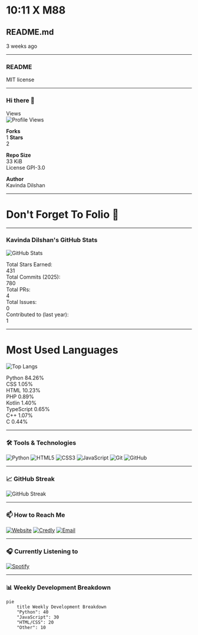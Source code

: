 # 10:11 X M88

## README.md
3 weeks ago

---

### README
MIT license

---

### Hi there 👋
Views  
![Profile Views](https://komarev.com/ghpvc/?username=kavindadilshan&color=blue)  

**Forks**  
1 **Stars**  
2  

**Repo Size**  
33 KiB  
License GPI-3.0  

**Author**  
Kavinda Dilshan  

---

# Don't Forget To Folio 🌟

---

### Kavinda Dilshan's GitHub Stats
![GitHub Stats](https://github-readme-stats.vercel.app/api?username=kavindadilshan&show_icons=true&theme=radical)

Total Stars Earned:  
431  
Total Commits (2025):  
780  
Total PRs:  
4  
Total Issues:  
0  
Contributed to (last year):  
1  

---

# Most Used Languages
![Top Langs](https://github-readme-stats.vercel.app/api/top-langs/?username=kavindadilshan&layout=compact&theme=radical)

Python 84.26%  
CSS 1.05%  
HTML 10.23%  
PHP 0.89%  
Kotlin 1.40%  
TypeScript 0.65%  
C++ 1.07%  
C 0.44%  

---

### 🛠️ Tools & Technologies
![Python](https://img.shields.io/badge/-Python-3776AB?logo=python&logoColor=white)
![HTML5](https://img.shields.io/badge/-HTML5-E34F26?logo=html5&logoColor=white)
![CSS3](https://img.shields.io/badge/-CSS3-1572B6?logo=css3&logoColor=white)
![JavaScript](https://img.shields.io/badge/-JavaScript-F7DF1E?logo=javascript&logoColor=black)
![Git](https://img.shields.io/badge/-Git-F05032?logo=git&logoColor=white)
![GitHub](https://img.shields.io/badge/-GitHub-181717?logo=github&logoColor=white)

---

### 📈 GitHub Streak
![GitHub Streak](https://github-readme-streak-stats.herokuapp.com/?user=kavindadilshan&theme=radical)

---

### 📫 How to Reach Me
[![Website](https://img.shields.io/badge/-Website-4285F4?logo=google-chrome&logoColor=white)](https://www.hopp.bio/kavinda-dilshanweb)
[![Credly](https://img.shields.io/badge/-Credly-FF6B6B?logo=credly&logoColor=white)](https://www.credly.com/users/kavinda-dilshan.7950f847)
[![Email](https://img.shields.io/badge/-Email-D14836?logo=gmail&logoColor=white)](mailto:youremail@example.com)

---

### 🎧 Currently Listening to
[![Spotify](https://spotify-readme.vercel.app/api/spotify)](https://open.spotify.com/user/yourspotifyid)

---

### 📊 Weekly Development Breakdown
```mermaid
pie
    title Weekly Development Breakdown
    "Python": 40
    "JavaScript": 30
    "HTML/CSS": 20
    "Other": 10
